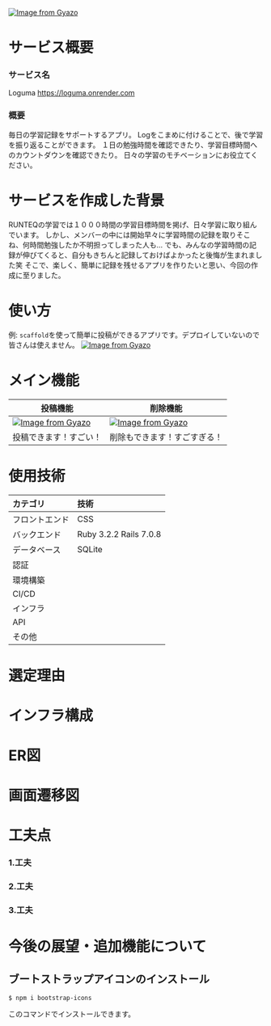 [![Image from Gyazo](https://i.gyazo.com/dc9c45030c44690aafd1c4983ed46ea7.png)](https://gyazo.com/dc9c45030c44690aafd1c4983ed46ea7)


# サービス概要

### サービス名
Loguma
https://loguma.onrender.com

### 概要
毎日の学習記録をサポートするアプリ。
Logをこまめに付けることで、後で学習を振り返ることができます。
１日の勉強時間を確認できたり、学習目標時間へのカウントダウンを確認できたり。
日々の学習のモチベーションにお役立てください。

# サービスを作成した背景
RUNTEQの学習では１０００時間の学習目標時間を掲げ、日々学習に取り組んでいます。
しかし、メンバーの中には開始早々に学習時間の記録を取りそこね、何時間勉強したか不明担ってしまった人も…
でも、みんなの学習時間の記録が伸びてくると、自分もきちんと記録しておけばよかったと後悔が生まれました笑
そこで、楽しく、簡単に記録を残せるアプリを作りたいと思い、今回の作成に至りました。

# 使い方
例: `scaffold`を使って簡単に投稿ができるアプリです。デプロイしていないので皆さんは使えません。
[![Image from Gyazo](https://i.gyazo.com/ae7eb05cb1a15775274a74624c8dd3cb.gif)](https://gyazo.com/ae7eb05cb1a15775274a74624c8dd3cb)

# メイン機能
| 投稿機能| 削除機能 |
| ------ | ------ |
| [![Image from Gyazo](https://i.gyazo.com/ae7eb05cb1a15775274a74624c8dd3cb.gif)](https://gyazo.com/ae7eb05cb1a15775274a74624c8dd3cb) |[![Image from Gyazo](https://i.gyazo.com/831c0a348dc52d80d757c37979e7b76c.gif)](https://gyazo.com/831c0a348dc52d80d757c37979e7b76c) |
| 投稿できます！すごい！| 削除もできます！すごすぎる！|

# 使用技術
| カテゴリ       | 技術  |
| :------------- | :------------ |
| フロントエンド | CSS                          |
| バックエンド   | Ruby 3.2.2 Rails 7.0.8 |
| データベース   |  SQLite  |
| 認証           |      |
| 環境構築       |     |
| CI/CD          |   |
| インフラ       | |
| API            |    |
| その他         |  |

# 選定理由

# インフラ構成

# ER図

# 画面遷移図

# 工夫点

###  1.工夫
###  2.工夫
###  3.工夫

# 今後の展望・追加機能について






## ブートストラップアイコンのインストール

```
$ npm i bootstrap-icons
```
このコマンドでインストールできます。
